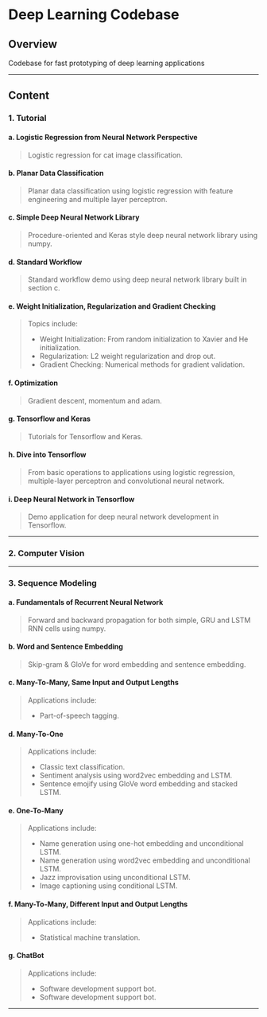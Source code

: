 # **Deep Learning Codebase**

## Overview

Codebase for fast prototyping of deep learning applications

---

## Content

### 1. Tutorial 

#### a. Logistic Regression from Neural Network Perspective
> Logistic regression for cat image classification.

#### b. Planar Data Classification 
> Planar data classification using logistic regression with feature engineering and multiple layer perceptron.

#### c. Simple Deep Neural Network Library
> Procedure-oriented and Keras style deep neural network library using numpy.

#### d. Standard Workflow
> Standard workflow demo using deep neural network library built in section c.

#### e. Weight Initialization, Regularization and Gradient Checking
> Topics include:
> * Weight Initialization: From random initialization to Xavier and He initialization.
> * Regularization: L2 weight regularization and drop out.
> * Gradient Checking: Numerical methods for gradient validation.

#### f. Optimization
> Gradient descent, momentum and adam.

#### g. Tensorflow and Keras
> Tutorials for Tensorflow and Keras.

#### h. Dive into Tensorflow
> From basic operations to applications using logistic regression, multiple-layer perceptron and convolutional neural network.

#### i. Deep Neural Network in Tensorflow
> Demo application for deep neural network development in Tensorflow.

---

### 2. Computer Vision

---

### 3. Sequence Modeling

#### a. Fundamentals of Recurrent Neural Network
> Forward and backward propagation for both simple, GRU and LSTM RNN cells using numpy.

#### b. Word and Sentence Embedding
> Skip-gram & GloVe for word embedding and sentence embedding.

#### c. Many-To-Many, Same Input and Output Lengths
> Applications include:
> * Part-of-speech tagging.

#### d. Many-To-One
> Applications include:
> * Classic text classification.
> * Sentiment analysis using word2vec embedding and LSTM.
> * Sentence emojify using GloVe word embedding and stacked LSTM.

#### e. One-To-Many
> Applications include:
> * Name generation using one-hot embedding and unconditional LSTM.
> * Name generation using word2vec embedding and unconditional LSTM.
> * Jazz improvisation using unconditional LSTM.
> * Image captioning using conditional LSTM.

#### f. Many-To-Many, Different Input and Output Lengths
> Applications include:
> * Statistical machine translation.

#### g. ChatBot
> Applications include:
> * Software development support bot.
> * Software development support bot.

---

